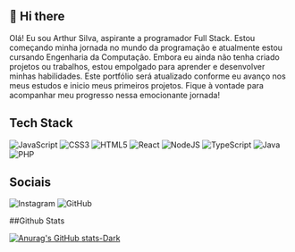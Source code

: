 ## 👋 Hi there 

Olá! Eu sou Arthur Silva, aspirante a programador Full Stack. Estou começando minha jornada no mundo da programação e atualmente estou cursando Engenharia da Computação. Embora eu ainda não tenha criado projetos ou trabalhos, estou empolgado para aprender e desenvolver minhas habilidades. Este portfólio será atualizado conforme eu avanço nos meus estudos e inicio meus primeiros projetos. Fique à vontade para acompanhar meu progresso nessa emocionante jornada!

## Tech Stack

![JavaScript](https://img.shields.io/badge/javascript-%23323330.svg?style=for-the-badge&logo=javascript&logoColor=%23F7DF1E) ![CSS3](https://img.shields.io/badge/css3-%231572B6.svg?style=for-the-badge&logo=css3&logoColor=white) ![HTML5](https://img.shields.io/badge/html5-%23E34F26.svg?style=for-the-badge&logo=html5&logoColor=white) ![React](https://img.shields.io/badge/react-%2320232a.svg?style=for-the-badge&logo=react&logoColor=%2361DAFB)	![NodeJS](https://img.shields.io/badge/node.js-6DA55F?style=for-the-badge&logo=node.js&logoColor=white) ![TypeScript](https://img.shields.io/badge/typescript-%23007ACC.svg?style=for-the-badge&logo=typescript&logoColor=white) ![Java](https://img.shields.io/badge/java-%23ED8B00.svg?style=for-the-badge&logo=openjdk&logoColor=white) ![PHP](https://img.shields.io/badge/php-%23777BB4.svg?style=for-the-badge&logo=php&logoColor=white) 

## Sociais

![Instagram](https://img.shields.io/badge/Instagram-%23E4405F.svg?style=for-the-badge&logo=Instagram&logoColor=white) ![GitHub](https://img.shields.io/badge/github-%23121011.svg?style=for-the-badge&logo=github&logoColor=white)

##Github Stats

[![Anurag's GitHub stats-Dark](https://github-readme-stats.vercel.app/api?username=arthsilva-dev&show_icons=true&theme=dracula#gh-dracula-mode-only)](https://github.com/arthsilva-dev/github-readme-stats#gh-dracula-mode-only) 
